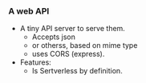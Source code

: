 
### A web API
* A tiny API server to serve them.
  * Accepts json
  * or otherss, based on mime type
  * uses CORS (express).
* Features:
  * Is Sertverless by definition.
